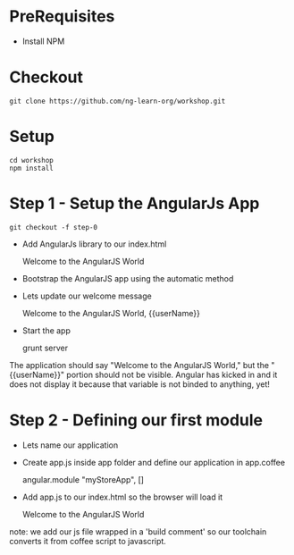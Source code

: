 # PreRequisites

- Install NPM

# Checkout

    git clone https://github.com/ng-learn-org/workshop.git

# Setup

    cd workshop
    npm install

# Step 1 - Setup the AngularJs App

    git checkout -f step-0

- Add AngularJs library to our index.html

    <div>Welcome to the AngularJS World</div>
    <script src="bower_components/angular/angular.js"></script>
    </body>

- Bootstrap the AngularJS app using the automatic method

    <body ng-app>

- Lets update our welcome message

    <div>Welcome to the AngularJS World, {{userName}}</div>

- Start the app

    grunt server

The application should say "Welcome to the AngularJS World," but the "{{userName}}" portion should not be visible. Angular has kicked in and it does not display it because that variable is not binded to anything, yet!

# Step 2 - Defining our first module

- Lets name our application

    <body ng-app="myStoreApp">

- Create app.js inside app folder and define our application in app.coffee

    angular.module "myStoreApp", []

- Add app.js to our index.html so the browser will load it

    <div>Welcome to the AngularJS World</div>
    <script src="bower_components/angular/angular.js"></script>
    <!-- build:js({.tmp,app}) scripts/scripts.js -->
    <script src="scripts/app.js"></script>
    <!-- endbuild -->
    </body>

 note: we add our js file wrapped in a 'build comment' so our toolchain converts it from coffee script to javascript.






